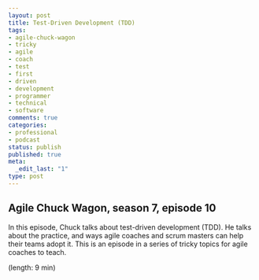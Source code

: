 ```yaml
---
layout: post
title: Test-Driven Development (TDD)
tags:
- agile-chuck-wagon
- tricky
- agile
- coach
- test
- first
- driven
- development
- programmer
- technical
- software
comments: true
categories:
- professional
- podcast
status: publish
published: true
meta:
  _edit_last: "1"
type: post
---
```


## Agile Chuck Wagon, season 7, episode 10

In this episode, Chuck talks about test-driven development (TDD). He talks about the practice, and ways agile coaches and scrum masters can help their teams adopt it. This is an episode in a series of tricky topics for agile coaches to teach.

  (length: 9 min)
